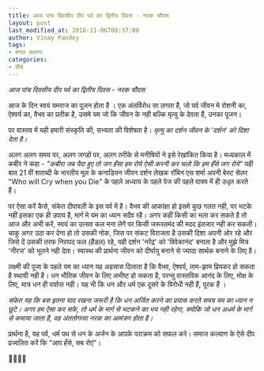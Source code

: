 ```yaml
---
title: आज पांच दिवसीय दीप पर्व का द्वितीय दिवस - नरक चौदस
layout: post
last_modified_at: 2018-11-06T08:37:00
author: Vinay Pandey
tags:
- मंगल कामना
categories:
- दीर्घ
---
```

*आज पांच दिवसीय दीप पर्व का द्वितीय दिवस - नरक चौदस*

आज के दिन स्वयं यमराज का पूजन होता है । एक अंतर्विरोध सा लगता है, जो पर्व जीवन मे रोशनी का, ऐश्वर्य का, वैभव का प्रतीक है, उसमे यम जो कि जीवन के नही बल्कि मृत्यु के देवता हैं, उनका पूजन। 

पर वास्तव में यही हमारी संस्कृति की, सभ्यता की विशेषता है। *मृत्यु का दर्शन जीवन के 'दर्शन' को दिशा देता है।*  

अलग अलग समय पर, अलग जगहों पर, अलग तरीके से मनीषियों ने इसे रेखांकित किया है। मध्यकाल में कबीर ने कहा -
_"कबीरा जब पैदा हुए_
_तो जग हँसा हम रोये_
_ऐसी करनी कर चलो_
_कि हम हँसे जग रोये"_
यही बात 21 वीं शताब्दी के भारतीय मूल के कनाडियन जीवन दर्शन लेखक रॉबिन एस शर्मा  अपनी बेस्ट सेलर "Who will Cry when you Die" के पहले अध्याय के  पहले पेज की पहले वाक्य में ही उधृत करते हैं। 

पर ऐसा करें कैसे, संकेत दीपावली के इस पर्व में है। वैभव की आकांक्षा हो इसमे कुछ गलत नही, पर भटके नहीं इसका एक ही उपाय है, मार्ग मे यम का ध्यान सदैव रहै। अगर कहीं किसी का भला कर सकते है तो आज और अभी करें, स्वयं का उत्सव कल मना लेगें पर किसी जरूरतमंद की मदद इंतजार नही कर सकती। चाकू अगर उठा कर देना हो तो उसकी नोक, जिस पर संकट विराजता है उसकी दिशा अपनी ओर रहे और जिसे दें उसकी तरफ निरापद फल (हैंडल) रहे, यही दर्शन 'नरेंद्र' को 'विवेकानंद' बनाता है और मुझे मित्र 'नीरज' को भूलने नही देता। स्वास्थ की प्रार्थना जीवन को दीर्घायु बनाने से ज्यादा सार्थक बनाने के लिए है। 

लक्ष्मी की पूजा के पहले यम का ध्यान यह अहसास दिलाता है कि वैभव, ऐश्वर्य, ताम-झाम प्रियकर हो सकता है स्थायी नही है। धन भौतिक जीवन के लिए अभीष्ट हो सकता है, परन्तु वास्तविक आनंद के लिए, मोक्ष के लिए, मात्र धन ही पर्याप्त नही। यह भी कि धन और धर्म एक दूसरे के विरोधी नही हैं, पूरक हैं । 

*संकेत यह कि बस इतना याद रखना जरूरी है कि धन अर्जित करने का प्रयास करते समय यम का ध्यान न छूटे। अगर हम ऐसा कर सके, तो धर्म के मार्ग से भटकने का भय नही रहेगा, क्योकि जो धन अधर्म के मार्ग से कमाया जाता है, वह अंततोगत्वा नरक का आमंत्रण होता है।*

प्रार्थना है, 
यह पर्व, धर्म पथ से धन के अर्जन के आपके पराक्रम को सफल करे। समाज कल्याण के ऐसे दीप प्रज्वलित करें कि "आप हँसे, सब रोएं"। 

🙏🌷🌷🙏



